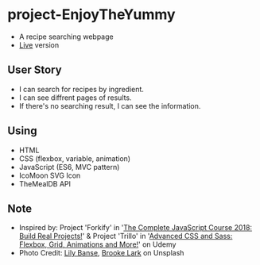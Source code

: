 # project-EnjoyTheYummy
* A recipe searching webpage
* [Live](https://pocoapocochen.github.io/project-EnjoyTheYummy/) version

## User Story
* I can search for recipes by ingredient.
* I can see diffrent pages of results.
* If there's no searching result, I can see the information.

## Using
* HTML
* CSS (flexbox, variable, animation)
* JavaScript (ES6, MVC pattern)
* IcoMoon SVG Icon
* TheMealDB API

## Note
* Inspired by: Project 'Forkify' in '[The Complete JavaScript Course 2018: Build Real Projects!](https://www.udemy.com/the-complete-javascript-course/)' & Project 'Trillo' in '[Advanced CSS and Sass: Flexbox, Grid, Animations and More!](https://www.udemy.com/advanced-css-and-sass/)' on Udemy
* Photo Credit: [Lily Banse](https://unsplash.com/photos/-YHSwy6uqvk), [Brooke Lark](https://unsplash.com/photos/nBtmglfY0HU) on Unsplash





